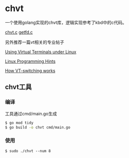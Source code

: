 # chvt
一个使用golang实现的chvt库，逻辑实现参考了kbd中的c代码。

[chvt.c](https://kernel.googlesource.com/pub/scm/linux/kernel/git/legion/kbd/+/1.10/src/chvt.c)
[getfd.c](https://kernel.googlesource.com/pub/scm/linux/kernel/git/legion/kbd/+/1.10/src/getfd.c)

另外推荐一篇vt相关的专业帖子

[Using Virtual Terminals under Linux](http://asm.sourceforge.net/articles/vt.html)

[Linux Programming Hints](https://www.linuxjournal.com/article/2798)

[How VT-switching works](https://dvdhrm.wordpress.com/2013/08/24/how-vt-switching-works/)

## chvt工具
### 编译
工具通过cmd/main.go生成
```bash
$ go mod tidy
$ go build -o chvt cmd/main.go
```

### 使用
```
$ sudo ./chvt --num 8
```
